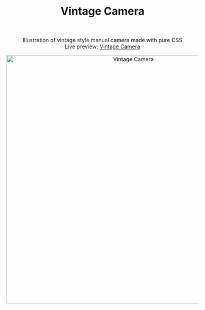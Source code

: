 <h1 align="center">Vintage Camera</h1><br>
<p align="center">Illustration of vintage style manual camera made with pure CSS<br>
Live preview: <a href="https://ash-win-n.github.io/Camera/">Vintage Camera</a><br>

<p align="center">
<img src="https://cloud.githubusercontent.com/assets/12295765/23827711/ecf1134c-06b9-11e7-9c80-77faa493aa39.png" width="650" alt="Vintage Camera"></p>
